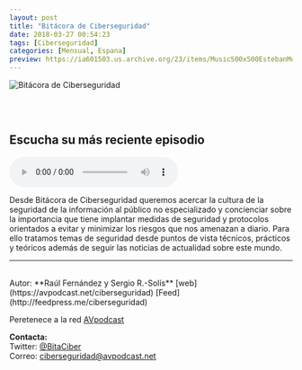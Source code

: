 ```yaml
---
layout: post
title: "Bitácora de Ciberseguridad"
date: 2018-03-27 00:54:23
tags: [Ciberseguridad]
categories: [Mensual, Espana]
preview: https://ia601503.us.archive.org/23/items/Music500x500EstebanMontoya/Bitacora-de-ciberseguridad-300-SergioR.-sols.jpg
---
```


![Bitácora de Ciberseguridad](https://ia601503.us.archive.org/23/items/Music500x500EstebanMontoya/Bitacora-de-ciberseguridad-caratula-500-SergioR.-sols.jpg)

<br/>
<br/>

## Escucha su más reciente episodio

<!--reproductor-feed=http://feedpress.me/ciberseguridad-->
<!--reproductor-start-->
<audio id="audio" preload="auto" controls="" src="http://tracking.feedpress.it/link/15407/9367830/BCS026-x1redmassegura.mp3"></audio>
<!--reproductor-end-->

Desde Bitácora de Ciberseguridad queremos acercar la cultura de la seguridad de la información al público no especializado y concienciar sobre la importancia que tiene implantar medidas de seguridad y protocolos orientados a evitar y minimizar los riesgos que nos amenazan a diario. Para ello tratamos temas de seguridad desde puntos de vista técnicos, prácticos y teóricos además de seguir las noticias de actualidad sobre este mundo.  

_ _ _
<br>
Autor: **Raúl Fernández y Sergio R.-Solís**  
[web](https://avpodcast.net/ciberseguridad)  
[Feed](http://feedpress.me/ciberseguridad)  


Peretenece a la red [AVpodcast](https://avpodcast.net/)  


**Contacta:**  
Twitter: [@BitaCiber](https://twitter.com/BitaCiber)  
Correo: [ciberseguridad@avpodcast.net](mailto:ciberseguridad@avpodcast.net)  
